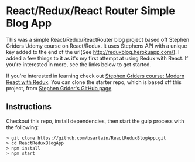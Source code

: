 # React/Redux/React Router Simple Blog App
This was a simple React/Redux/ReactRouter blog project based off Stephen Griders Udemy course on React/Redux. It uses Stephens API with a unique key added to the
end of the url(See http://reduxblog.herokuapp.com/). I added a few things to it as it's my first attempt at using Redux with React. 
If you're interested in more, see the links below to get started. 

If you're interested in learning check out [Stephen Griders course: Modern React with Redux](https://www.udemy.com/react-redux/).
You can clone the starter repo, which is based off this project, from [Stephen Grider's GitHub page](https://github.com/StephenGrider/ReduxSimpleStarter).

## Instructions
Checkout this repo, install dependencies, then start the gulp process with the following:

```
> git clone https://github.com/bsartain/ReactReduxBlogApp.git
> cd ReactReduxBlogApp
> npm install
> npm start
```
